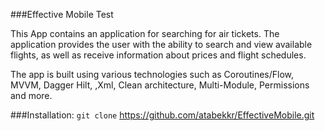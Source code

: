 ###Effective Mobile Test

This App contains an application for searching for air tickets. The application provides the user with the ability to search and view available flights, as well as receive information about prices and flight schedules.

The app is built using various technologies such as Coroutines/Flow, MVVM, Dagger Hilt, ,Xml, Clean architecture, Multi-Module, Permissions and more.

###Installation:
`git clone` https://github.com/atabekkr/EffectiveMobile.git
